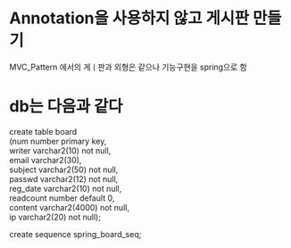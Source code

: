 # Annotation을 사용하지 않고 게시판 만들기 
MVC_Pattern 에서의 게ㅣ판과 외형은 같으나 기능구현을 spring으로 함    

db는 다음과 같다  
====================================  
create table board  
(num number primary key,  
writer varchar2(10) not null,   
email varchar2(30),     
subject varchar2(50) not null,      
passwd varchar2(12) not null,   
reg_date varchar2(10) not null,     
readcount number default 0,     
content varchar2(4000) not null,    
ip varchar2(20) not null);  
    
create sequence spring_board_seq; 
